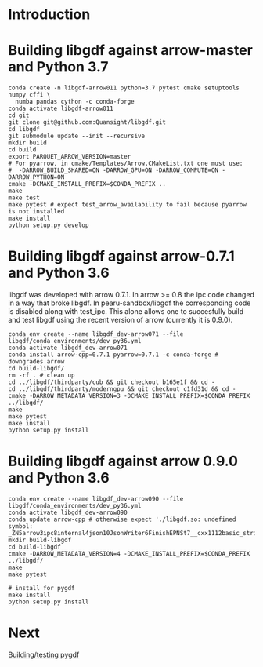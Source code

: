 # Introduction

# Building libgdf against arrow-master and Python 3.7

```
conda create -n libgdf-arrow011 python=3.7 pytest cmake setuptools numpy cffi \
  numba pandas cython -c conda-forge
conda activate libgdf-arrow011
cd git
git clone git@github.com:Quansight/libgdf.git
cd libgdf
git submodule update --init --recursive
mkdir build
cd build
export PARQUET_ARROW_VERSION=master
# For pyarrow, in cmake/Templates/Arrow.CMakeList.txt one must use:
#  -DARROW_BUILD_SHARED=ON -DARROW_GPU=ON -DARROW_COMPUTE=ON -DARROW_PYTHON=ON
cmake -DCMAKE_INSTALL_PREFIX=$CONDA_PREFIX ..
make
make test
make pytest # expect test_arrow_availability to fail because pyarrow is not installed
make install
python setup.py develop
```

# Building libgdf against arrow-0.7.1 and Python 3.6

libgdf was developed with arrow 0.7.1. In arrow >= 0.8 the ipc code changed in a way that broke libgdf.
In pearu-sandbox/libgdf the corresponding code is disabled along with test_ipc. This alone allows one to
succesfully build and test libgdf using the recent version of arrow (currently it is 0.9.0).


```
conda env create --name libgdf_dev-arrow071 --file libgdf/conda_environments/dev_py36.yml
conda activate libgdf_dev-arrow071
conda install arrow-cpp=0.7.1 pyarrow=0.7.1 -c conda-forge # downgrades arrow
cd build-libgdf/
rm -rf . # clean up
cd ../libgdf/thirdparty/cub && git checkout b165e1f && cd -
cd ../libgdf/thirdparty/moderngpu && git checkout c1fd31d && cd -
cmake -DARROW_METADATA_VERSION=3 -DCMAKE_INSTALL_PREFIX=$CONDA_PREFIX ../libgdf/
make
make pytest
make install
python setup.py install
```


# Building libgdf against arrow 0.9.0 and Python 3.6

```
conda env create --name libgdf_dev-arrow090 --file libgdf/conda_environments/dev_py36.yml
conda activate libgdf_dev-arrow090
conda update arrow-cpp # otherwise expect './libgdf.so: undefined symbol: _ZN5arrow3ipc8internal4json10JsonWriter6FinishEPNSt7__cxx1112basic_stringIcSt11char_traitsIcESaIcEEE'
mkdir build-libgdf
cd build-libgdf
cmake -DARROW_METADATA_VERSION=4 -DCMAKE_INSTALL_PREFIX=$CONDA_PREFIX ../libgdf/
make
make pytest

# install for pygdf
make install
python setup.py install
```

# Next

[Building/testing pygdf](README-pygdf.md)
